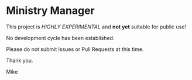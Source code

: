 # Ministry Manager

This project is *HIGHLY EXPERIMENTAL* and **not yet** suitable for public use!

No development cycle has been established.

Please do not submit Issues or Pull Requests at this time.

Thank you.

Mike